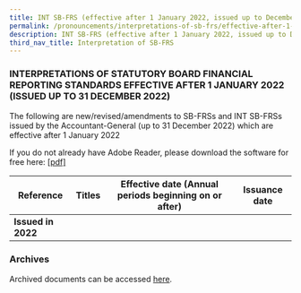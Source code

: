 ```yaml
---
title: INT SB-FRS (effective after 1 January 2022, issued up to December 2022)
permalink: /pronouncements/interpretations-of-sb-frs/effective-after-1-january-2022-issued-up-to-december-2022/
description: INT SB-FRS (effective after 1 January 2022, issued up to December 2022)
third_nav_title: Interpretation of SB-FRS
---
```

### INTERPRETATIONS OF STATUTORY BOARD FINANCIAL REPORTING STANDARDS EFFECTIVE AFTER 1 JANUARY 2022 (ISSUED UP TO 31 DECEMBER 2022)

The following are new/revised/amendments to SB-FRSs and INT SB-FRSs issued by the Accountant-General (up to 31 December 2022) which are effective after 1 January 2022

If you do not already have Adobe Reader, please download the software for free here: [\[pdf\]](http://www.adobe.com/products/acrobat/readstep2.html)

| Reference | Titles | Effective date (Annual periods beginning on or after) | Issuance date |
| -------- | -------- | -------- | -------- |
| **Issued in 2022** |  |  |  |

### Archives 
Archived documents can be accessed [here](/pronouncements/interpretations-of-sb-frs/archives).